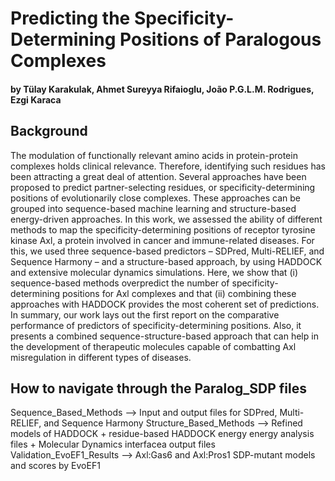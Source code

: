 # Predicting the Specificity-Determining Positions of Paralogous Complexes

#### by Tülay Karakulak, Ahmet Sureyya Rifaioglu, João P.G.L.M. Rodrigues, Ezgi Karaca

## Background

The modulation of functionally relevant amino acids in protein-protein complexes holds clinical relevance. Therefore, identifying such residues has been attracting a great deal of attention. Several approaches have been proposed to predict partner-selecting residues, or specificity-determining positions of evolutionarily close complexes. These approaches can be grouped into sequence-based machine learning and structure-based energy-driven approaches. In this work, we assessed the ability of different methods to map the specificity-determining positions of receptor tyrosine kinase Axl, a protein involved in cancer and immune-related diseases. For this, we used three sequence-based predictors – SDPred, Multi-RELIEF, and Sequence Harmony – and a structure-based approach, by using HADDOCK and extensive molecular dynamics simulations. Here, we show that (i) sequence-based methods overpredict the number of specificity-determining positions for Axl complexes and that (ii) combining these approaches with HADDOCK provides the most coherent set of predictions. In summary, our work lays out the first report on the comparative performance of predictors of specificity-determining positions. Also, it presents a combined sequence-structure-based approach that can help in the development of therapeutic molecules capable of combatting Axl misregulation in different types of diseases.

## How to navigate through the Paralog_SDP files

Sequence_Based_Methods --> Input and output files for SDPred, Multi-RELIEF, and Sequence Harmony
Structure_Based_Methods --> Refined models of HADDOCK + residue-based HADDOCK energy energy analysis files + Molecular Dynamics interfacea output files
Validation_EvoEF1_Results --> Axl:Gas6 and Axl:Pros1 SDP-mutant models and scores by EvoEF1

